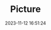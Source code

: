 ---
weight: 1
images:
- /images/edited/194.jpeg
title: Picture
date: 2023-11-12 16:51:24
tags: [luminar neo,work,car,trafficlight]
---